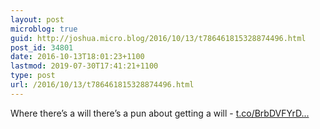```yaml
---
layout: post
microblog: true
guid: http://joshua.micro.blog/2016/10/13/t786461815328874496.html
post_id: 34801
date: 2016-10-13T18:01:23+1100
lastmod: 2019-07-30T17:41:21+1100
type: post
url: /2016/10/13/t786461815328874496.html
---
```

Where there’s a will there’s a pun about getting a will - [t.co/BrbDVFYrD...](https://t.co/BrbDVFYrDn)
